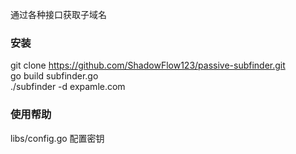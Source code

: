 通过各种接口获取子域名



### 安装
git clone https://github.com/ShadowFlow123/passive-subfinder.git<br/>
go build subfinder.go<br/>
./subfinder -d expamle.com


### 使用帮助
libs/config.go 配置密钥